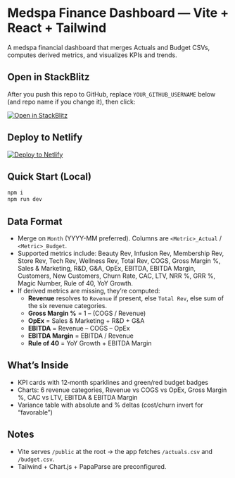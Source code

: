 # Medspa Finance Dashboard — Vite + React + Tailwind

A medspa financial dashboard that merges Actuals and Budget CSVs, computes derived metrics, and visualizes KPIs and trends.

## Open in StackBlitz
After you push this repo to GitHub, replace `YOUR_GITHUB_USERNAME` below (and repo name if you change it), then click:

[![Open in StackBlitz](https://developer.stackblitz.com/img/open_in_stackblitz.svg)](https://stackblitz.com/github/jsuh-dot/medspa-finance-dashboard?file=index.html)

## Deploy to Netlify
[![Deploy to Netlify](https://www.netlify.com/img/deploy/button.svg)](https://app.netlify.com/start/deploy?repository=https://github.com/jsuh-dot/medspa-finance-dashboard)

## Quick Start (Local)
```bash
npm i
npm run dev
```

## Data Format
- Merge on `Month` (YYYY-MM preferred). Columns are `<Metric>_Actual` / `<Metric>_Budget`.
- Supported metrics include: Beauty Rev, Infusion Rev, Membership Rev, Store Rev, Tech Rev, Wellness Rev, Total Rev, COGS, Gross Margin %, Sales & Marketing, R&D, G&A, OpEx, EBITDA, EBITDA Margin, Customers, New Customers, Churn Rate, CAC, LTV, NRR %, GRR %, Magic Number, Rule of 40, YoY Growth.
- If derived metrics are missing, they’re computed:
  - **Revenue** resolves to `Revenue` if present, else `Total Rev`, else sum of the six revenue categories.
  - **Gross Margin %** = 1 – (COGS / Revenue)
  - **OpEx** = Sales & Marketing + R&D + G&A
  - **EBITDA** = Revenue – COGS – OpEx
  - **EBITDA Margin** = EBITDA / Revenue
  - **Rule of 40** = YoY Growth + EBITDA Margin

## What’s Inside
- KPI cards with 12‑month sparklines and green/red budget badges
- Charts: 6 revenue categories, Revenue vs COGS vs OpEx, Gross Margin %, CAC vs LTV, EBITDA & EBITDA Margin
- Variance table with absolute and % deltas (cost/churn invert for “favorable”)

## Notes
- Vite serves `/public` at the root → the app fetches `/actuals.csv` and `/budget.csv`.
- Tailwind + Chart.js + PapaParse are preconfigured.
